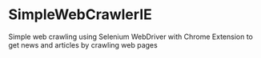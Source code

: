 # SimpleWebCrawlerIE
Simple web crawling using Selenium WebDriver with Chrome Extension to get news and articles by crawling web pages 
